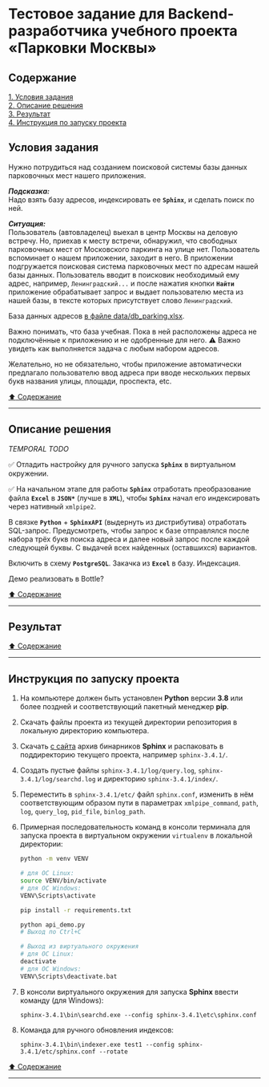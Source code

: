 # Тестовое задание для Backend-разработчика учебного проекта &laquo;Парковки Москвы&raquo; #

## Содержание ##

[1. Условия задания](#условия-задания)    
[2. Описание решения](#описание-решения)    
[3. Результат](#результат)    
[4. Инструкция по запуску проекта](#инструкция-по-запуску-проекта)    

## Условия задания ##

Нужно потрудиться над созданием поисковой системы базы данных парковочных мест
нашего приложения.

***Подсказка:***    
Надо взять базу адресов, индексировать ее **`Sphinx`**, и сделать поиск по ней.

***Ситуация:***    
Пользователь (автовладелец) выехал в центр Москвы на деловую встречу. Но,
приехав к месту встречи, обнаружил, что свободных парковочных мест от
Московского паркинга на улице нет. Пользователь вспоминает о нашем приложении,
заходит в него. В приложении подгружается поисковая система парковочных мест по
адресам нашей базы данных. Пользователь вводит в поисковик необходимый ему
адрес, например, `Ленинградский...` и после нажатия кнопки **`Найти`**
приложение обрабатывает запрос и выдает пользователю места из нашей базы, в
тексте которых присутствует слово `Ленинградский`.

База данных адресов [в файле data/db_parking.xlsx](data/).

Важно понимать, что база учебная. Пока в ней расположены адреса не подключённые
к приложению и не одобренные для него. :warning: Важно увидеть как выполняется
задача с любым набором адресов.

Желательно, но не обязательно, чтобы приложение автоматически предлагало
пользователю ввод адреса при вводе нескольких первых букв названия улицы,
площади, проспекта, etc.

[:arrow_up: Содержание](#содержание)

----

## Описание решения ##

*TEMPORAL TODO*    

:white_check_mark: Отладить настройку для ручного запуска **`Sphinx`** в
виртуальном окружении.

:white_check_mark: На начальном этапе для работы **`Sphinx`** отработать
преобразование файла **`Excel`** в **`JSON*`** (лучше в **`XML`**), чтобы
**`Sphinx`** начал его индексировать через нативный `xmlpipe2`.

В связке **`Python`** + **`SphinxAPI`** (выдернуть из дистрибутива) отработать
SQL-запрос. Предусмотреть, чтобы запрос к базе отправлялся после набора трёх
букв поиска адреса и далее новый запрос после каждой следующей буквы. С выдачей
всех найденных (оставшихся) вариантов.

Включить в схему **`PostgreSQL`**. Закачка из **`Excel`** в базу. Индексация.

Демо реализовать в Bottle?

[:arrow_up: Содержание](#содержание)

----

## Результат ##

[:arrow_up: Содержание](#содержание)

----

## Инструкция по запуску проекта ##

1. На компьютере должен быть установлен **Python** версии **3.8** или более
поздней и соответствующий пакетный менеджер **pip**.
2. Скачать файлы проекта из текущей директории репозитория в локальную
директорию компьютера.
3. Скачать [с сайта](http://sphinxsearch.com/downloads/current/) архив
бинарников **Sphinx** и распаковать в поддиректорию текущего проекта, например
`sphinx-3.4.1/`.
4. Создать пустые файлы `sphinx-3.4.1/log/query.log`,
`sphinx-3.4.1/log/searchd.log` и директорию `sphinx-3.4.1/index/`.
5. Переместить в `sphinx-3.4.1/etc/` файл `sphinx.conf`, изменить в нём
соответствующим образом пути в параметрах `xmlpipe_command`, `path`, `log`,
`query_log`, `pid_file`, `binlog_path`.
6. Примерная последовательность команд в консоли терминала для запуска проекта
в виртуальном окружении `virtualenv` в локальной директории:

    ```bash
    python -m venv VENV

    # для ОС Linux:
    source VENV/bin/activate
    # для ОС Windows:
    VENV\Scripts\activate

    pip install -r requirements.txt

    python api_demo.py
    # Выход по Ctrl+C

    # Выход из виртуального окружения
    # для ОС Linux:
    deactivate
    # для ОС Windows:
    VENV\Scripts\deactivate.bat
    ```

7. В консоли виртуального окружения для запуска **Sphinx** ввести команду (для
Windows):

    ```dos
    sphinx-3.4.1\bin\searchd.exe --config sphinx-3.4.1\etc\sphinx.conf
    ```

8. Команда для ручного обновления индексов:

    ```dos
    sphinx-3.4.1\bin\indexer.exe test1 --config sphinx-3.4.1/etc/sphinx.conf --rotate
    ```

[:arrow_up: Содержание](#содержание)

----
